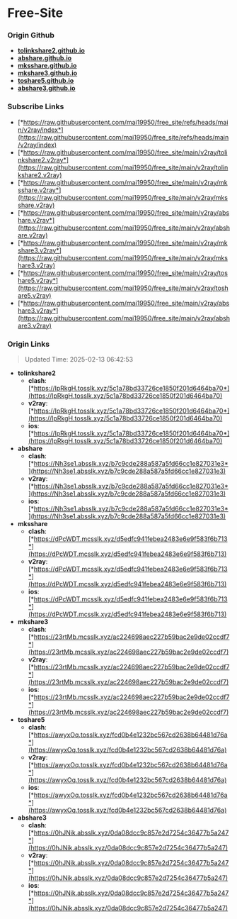 # Free-Site

### Origin Github

- [**tolinkshare2.github.io**](https://github.com/tolinkshare2/tolinkshare2.github.io)
- [**abshare.github.io**](https://github.com/abshare/abshare.github.io)
- [**mksshare.github.io**](https://github.com/mksshare/mksshare.github.io)
- [**mkshare3.github.io**](https://github.com/mkshare3/mkshare3.github.io)
- [**toshare5.github.io**](https://github.com/toshare5/toshare5.github.io)
- [**abshare3.github.io**](https://github.com/abshare3/abshare3.github.io)

### Subscribe Links

- [*https://raw.githubusercontent.com/mai19950/free_site/refs/heads/main/v2ray/index*](https://raw.githubusercontent.com/mai19950/free_site/refs/heads/main/v2ray/index)
- [*https://raw.githubusercontent.com/mai19950/free_site/main/v2ray/tolinkshare2.v2ray*](https://raw.githubusercontent.com/mai19950/free_site/main/v2ray/tolinkshare2.v2ray)
- [*https://raw.githubusercontent.com/mai19950/free_site/main/v2ray/mksshare.v2ray*](https://raw.githubusercontent.com/mai19950/free_site/main/v2ray/mksshare.v2ray)
- [*https://raw.githubusercontent.com/mai19950/free_site/main/v2ray/abshare.v2ray*](https://raw.githubusercontent.com/mai19950/free_site/main/v2ray/abshare.v2ray)
- [*https://raw.githubusercontent.com/mai19950/free_site/main/v2ray/mkshare3.v2ray*](https://raw.githubusercontent.com/mai19950/free_site/main/v2ray/mkshare3.v2ray)
- [*https://raw.githubusercontent.com/mai19950/free_site/main/v2ray/toshare5.v2ray*](https://raw.githubusercontent.com/mai19950/free_site/main/v2ray/toshare5.v2ray)
- [*https://raw.githubusercontent.com/mai19950/free_site/main/v2ray/abshare3.v2ray*](https://raw.githubusercontent.com/mai19950/free_site/main/v2ray/abshare3.v2ray)

### Origin Links

> Updated Time: 2025-02-13 06:42:53

- **tolinkshare2**
  - **clash**: [*https://IpRkgH.tosslk.xyz/5c1a78bd33726ce1850f201d6464ba70*](https://IpRkgH.tosslk.xyz/5c1a78bd33726ce1850f201d6464ba70)
  - **v2ray**: [*https://IpRkgH.tosslk.xyz/5c1a78bd33726ce1850f201d6464ba70*](https://IpRkgH.tosslk.xyz/5c1a78bd33726ce1850f201d6464ba70)
  - **ios**: [*https://IpRkgH.tosslk.xyz/5c1a78bd33726ce1850f201d6464ba70*](https://IpRkgH.tosslk.xyz/5c1a78bd33726ce1850f201d6464ba70)
- **abshare**
  - **clash**: [*https://Nh3se1.absslk.xyz/b7c9cde288a587a5fd66cc1e827031e3*](https://Nh3se1.absslk.xyz/b7c9cde288a587a5fd66cc1e827031e3)
  - **v2ray**: [*https://Nh3se1.absslk.xyz/b7c9cde288a587a5fd66cc1e827031e3*](https://Nh3se1.absslk.xyz/b7c9cde288a587a5fd66cc1e827031e3)
  - **ios**: [*https://Nh3se1.absslk.xyz/b7c9cde288a587a5fd66cc1e827031e3*](https://Nh3se1.absslk.xyz/b7c9cde288a587a5fd66cc1e827031e3)
- **mksshare**
  - **clash**: [*https://dPcWDT.mcsslk.xyz/d5edfc941febea2483e6e9f583f6b713*](https://dPcWDT.mcsslk.xyz/d5edfc941febea2483e6e9f583f6b713)
  - **v2ray**: [*https://dPcWDT.mcsslk.xyz/d5edfc941febea2483e6e9f583f6b713*](https://dPcWDT.mcsslk.xyz/d5edfc941febea2483e6e9f583f6b713)
  - **ios**: [*https://dPcWDT.mcsslk.xyz/d5edfc941febea2483e6e9f583f6b713*](https://dPcWDT.mcsslk.xyz/d5edfc941febea2483e6e9f583f6b713)
- **mkshare3**
  - **clash**: [*https://23rtMb.mcsslk.xyz/ac224698aec227b59bac2e9de02ccdf7*](https://23rtMb.mcsslk.xyz/ac224698aec227b59bac2e9de02ccdf7)
  - **v2ray**: [*https://23rtMb.mcsslk.xyz/ac224698aec227b59bac2e9de02ccdf7*](https://23rtMb.mcsslk.xyz/ac224698aec227b59bac2e9de02ccdf7)
  - **ios**: [*https://23rtMb.mcsslk.xyz/ac224698aec227b59bac2e9de02ccdf7*](https://23rtMb.mcsslk.xyz/ac224698aec227b59bac2e9de02ccdf7)
- **toshare5**
  - **clash**: [*https://awyxOq.tosslk.xyz/fcd0b4e1232bc567cd2638b64481d76a*](https://awyxOq.tosslk.xyz/fcd0b4e1232bc567cd2638b64481d76a)
  - **v2ray**: [*https://awyxOq.tosslk.xyz/fcd0b4e1232bc567cd2638b64481d76a*](https://awyxOq.tosslk.xyz/fcd0b4e1232bc567cd2638b64481d76a)
  - **ios**: [*https://awyxOq.tosslk.xyz/fcd0b4e1232bc567cd2638b64481d76a*](https://awyxOq.tosslk.xyz/fcd0b4e1232bc567cd2638b64481d76a)
- **abshare3**
  - **clash**: [*https://0hJNik.absslk.xyz/0da08dcc9c857e2d7254c36477b5a247*](https://0hJNik.absslk.xyz/0da08dcc9c857e2d7254c36477b5a247)
  - **v2ray**: [*https://0hJNik.absslk.xyz/0da08dcc9c857e2d7254c36477b5a247*](https://0hJNik.absslk.xyz/0da08dcc9c857e2d7254c36477b5a247)
  - **ios**: [*https://0hJNik.absslk.xyz/0da08dcc9c857e2d7254c36477b5a247*](https://0hJNik.absslk.xyz/0da08dcc9c857e2d7254c36477b5a247)
